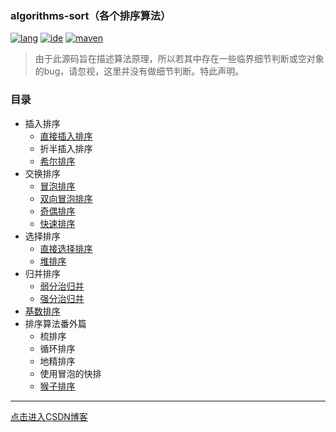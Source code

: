 ### algorithms-sort（各个排序算法）

[![lang](https://img.shields.io/badge/lang-java-brightgreen.svg)]()
[![ide](https://img.shields.io/badge/ide-IntelliJ%20IDEA-brightgreen.svg)]()
[![maven](https://img.shields.io/badge/maven-3.6.0-brightgreen.svg)]()

> 由于此源码旨在描述算法原理，所以若其中存在一些临界细节判断或空对象的bug，请忽视，这里并没有做细节判断。特此声明。

### 目录

-   插入排序
    -   [直接插入排序](src/main/java/insert/InsertSort.java)
    -   折半插入排序
    -   [希尔排序](src/main/java/shell/ShellSort.java)
-   交换排序
    -   [冒泡排序](src/main/java/bubble/BubbleSort.java)
    -   [双向冒泡排序](src/main/java/bubble/TwowayBubbleSort.java)
    -   [奇偶排序](src/main/java/parity/ParitySort.java)
    -   [快速排序](src/main/java/quick/QuickSort.java)
-   选择排序
    -   [直接选择排序](src/main/java/selection/SelectionSort.java)
    -   [堆排序](src/main/java/heap/HeapSort.java)
-   归并排序
    - [弱分治归并](src/main/java/merge/SimpleMergeSort.java)
    - [强分治归并](src/main/java/merge/StrongMergeSort.java)
-   [基数排序](src/main/java/radix/RadixSort.java)
-   排序算法番外篇
    -   梳排序
    -   循环排序
    -   地精排序
    -   使用冒泡的快排
    -   [猴子排序](src/main/java/bogo/BogoSort.java)

----------------------------------------------

[点击进入CSDN博客](http://blog.csdn.net/lemon_tree12138)